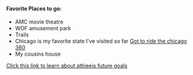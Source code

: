 
#### Favorite Places to go:
- AMC movie theatre 
- WOF amusement park
- Trails
- Chicago is my favorite state I’ve visited so far 
[Got to ride the chicago 360](https://www.gannett-cdn.com/presto/2019/09/23/PMJS/9531bed6-5712-45cd-8cc6-b3e5486dfa35-Hancock_360_005.jpg)
- My cousins house 

[Click this link to learn about athieeis future goals](futuregoals.md)
